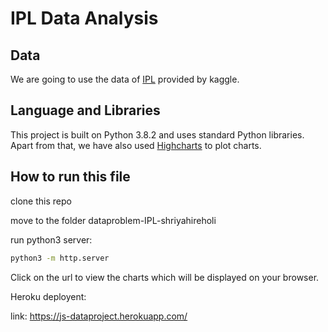 # IPL Data Analysis  

## Data

We are going to use the data of [IPL]( https://www.kaggle.com/manasgarg/ipl/version/5) provided by kaggle.

## Language and Libraries

This project is built on Python 3.8.2 and uses standard Python libraries. Apart from that, we have also used [Highcharts](https://www.highcharts.com/) to plot charts. 


## How to run this file

clone this repo

move to the folder  dataproblem-IPL-shriyahireholi

run python3 server:

```bash
python3 -m http.server
```
Click on the url to view the charts which will be displayed on your browser.

Heroku deployent:

link: https://js-dataproject.herokuapp.com/
